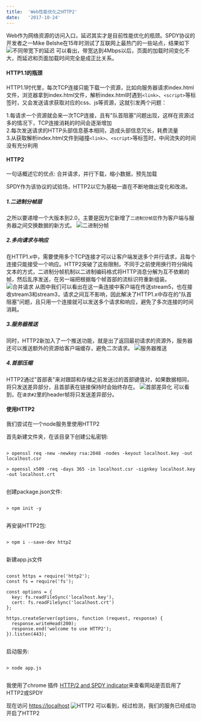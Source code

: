 ```yaml
---
title:  'Web性能优化之HTTP2'
date:   '2017-10-24'
---
```


Web作为网络资源的访问入口，延迟其实才是目前性能优化的瓶颈。SPDY协议的开发者之一Mike Belshe在15年时测试了互联网上最热门的一些站点，结果如下
![不同带宽下的延迟](http://navcd-1252873427.cosgz.myqcloud.com/head_img/%E4%B8%8D%E5%90%8C%E5%B8%A6%E5%AE%BD%E4%B8%8B%E7%9A%84%E5%BB%B6%E8%BF%9F.png)
可以看出，带宽达到4Mbps以后，页面的加载时间变化不大，而延迟和页面加载时间完全是成正比关系。

#### HTTP1.1的瓶颈  

HTTP1.1时代里，每次TCP连接只能下载一个资源，比如向服务器请求index.html文件，浏览器拿到index.html文件，解析index.html时遇到`<link>`、`<script>`等标签时，又会发送请求获取对应的css、js等资源，这就引发两个问题：  

1.每请求一个资源就会来一次TCP连接，且有"队首阻塞"问题出现，这样在资源过多的情况下，TCP连接消耗的时间会逐渐增加  
2.每次发送请求的HTTP头部信息基本相同，造成头部信息冗长，耗费流量  
3.从获取解析index.html文件到碰撞`<link>`、`<script>`等标签时，中间流失的时间没有充分利用  

#### HTTP2  

一句话概述它的优点: 合并请求，并行下载，缩小数据，预先加载  

SPDY作为该协议的试验场，HTTP2以它为基础一直在不断地做出变化和改进。  

##### 1.二进制分帧层
之所以要递增一个大版本到2.0，主要是因为它新增了`二进制分帧层`作为客户端与服务器之间交换数据的新方式。
![二进制分帧](http://navcd-1252873427.cosgz.myqcloud.com/head_img/%E4%BA%8C%E8%BF%9B%E5%88%B6%E5%88%86%E5%B8%A7.png)
  
##### 2.多向请求与响应
在HTTP1.x中，需要使用多个TCP连接才可以让客户端发送多个并行请求，且每个连接只能接受一个响应。HTTP2突破了这些限制，不同于之前使用换行符分隔纯文本的方式，二进制分帧机制以二进制编码格式将HTTP消息分解为互不依赖的帧，然后乱序发送，在另一端把根据每个帧首部的流标识符重新组装。
![合并请求](http://navcd-1252873427.cosgz.myqcloud.com/head_img/%E5%90%88%E5%B9%B6%E8%AF%B7%E6%B1%82.jpeg)
从图中我们可以看出在这一条连接中客户端在传送stream5，也在接收stream3和stream3，请求之间互不影响，因此解决了HTTP1.x中存在的"队首阻塞"问题，且只用一个连接就可以发送多个请求和响应，避免了多次连接的时间消耗。

##### 3.服务器推送
同时，HTTP2新加入了一个推送功能，就是出了返回最初请求的资源外，服务器还可以推送额外的资源给客户端缓存，避免二次请求。
![服务器推送](http://navcd-1252873427.cosgz.myqcloud.com/head_img/%E6%9C%8D%E5%8A%A1%E5%99%A8%E6%8E%A8%E9%80%81.png)

##### 4.首部压缩
HTTP2通过"首部表"来对跟踪和存储之前发送过的首部键值对，如果数据相同，将只发送差异部分，且首部表在链接保持时会始终存在。
![首部差异化](http://navcd-1252873427.cosgz.myqcloud.com/head_img/%E9%A6%96%E9%83%A8%E5%B7%AE%E5%BC%82%E5%8C%96.png)
可以看到，在`请求#2`里的header帧将只发送差异部分。

#### 使用HTTP2
我们尝试在一个node服务里使用HTTP2

首先新建文件夹，在该目录下创建公私密钥:
<pre class="language-bash"><code>
> openssl req -new -newkey rsa:2048 -nodes -keyout localhost.key -out localhost.csr 

> openssl x509 -req -days 365 -in localhost.csr -signkey localhost.key -out localhost.crt
    </code></pre>

创建package.json文件:
<pre class="language-bash"><code>
> npm init -y
    </code></pre>

再安装HTTP2包:
<pre class="language-bash"><code>
> npm i --save-dev http2
    </code></pre>

新建app.js文件
<pre class="language-javascript"><code>
const https = require('http2');
const fs = require('fs');

const options = {
  key: fs.readFileSync('localhost.key'),
  cert: fs.readFileSync('localhost.crt')
};

https.createServer(options, function (request, response) {
  response.writeHead(200);
  response.end('welcome to use HTTP2');
}).listen(443);
    </code></pre>


启动服务:
<pre class="language-bash"><code>
> node app.js
    </code></pre>


我使用了chrome 插件 [HTTP/2 and SPDY indicator](https://chrome.google.com/webstore/detail/http2-and-spdy-indicator/mpbpobfflnpcgagjijhmgnchggcjblin?hl=en&utm_source=nginx-1-9-5&utm_medium=blog)来查看网站是否启用了HTTP2或SPDY

现在访问 [https://localhost](https://localhost)
![HTTP2](http://navcd-1252873427.cosgz.myqcloud.com/head_img/HTTP2.png)
可以看到，经过检测，我们的服务已经成功开启了HTTP2
